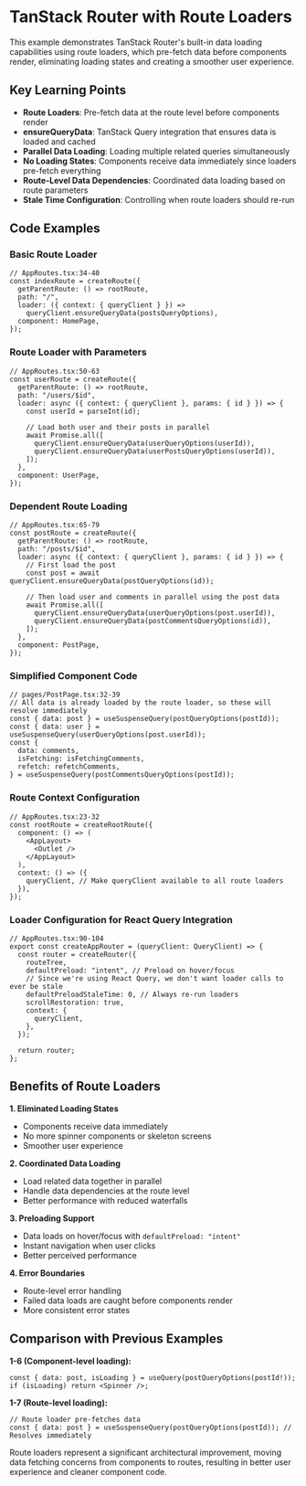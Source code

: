 # TanStack Router with Route Loaders

This example demonstrates TanStack Router's built-in data loading capabilities using route loaders, which pre-fetch data before components render, eliminating loading states and creating a smoother user experience.

## Key Learning Points

- **Route Loaders**: Pre-fetch data at the route level before components render
- **ensureQueryData**: TanStack Query integration that ensures data is loaded and cached
- **Parallel Data Loading**: Loading multiple related queries simultaneously
- **No Loading States**: Components receive data immediately since loaders pre-fetch everything
- **Route-Level Data Dependencies**: Coordinated data loading based on route parameters
- **Stale Time Configuration**: Controlling when route loaders should re-run

## Code Examples

### Basic Route Loader
```tsx
// AppRoutes.tsx:34-40
const indexRoute = createRoute({
  getParentRoute: () => rootRoute,
  path: "/",
  loader: ({ context: { queryClient } }) =>
    queryClient.ensureQueryData(postsQueryOptions),
  component: HomePage,
});
```

### Route Loader with Parameters
```tsx
// AppRoutes.tsx:50-63
const userRoute = createRoute({
  getParentRoute: () => rootRoute,
  path: "/users/$id",
  loader: async ({ context: { queryClient }, params: { id } }) => {
    const userId = parseInt(id);
    
    // Load both user and their posts in parallel
    await Promise.all([
      queryClient.ensureQueryData(userQueryOptions(userId)),
      queryClient.ensureQueryData(userPostsQueryOptions(userId)),
    ]);
  },
  component: UserPage,
});
```

### Dependent Route Loading
```tsx
// AppRoutes.tsx:65-79
const postRoute = createRoute({
  getParentRoute: () => rootRoute,
  path: "/posts/$id",
  loader: async ({ context: { queryClient }, params: { id } }) => {
    // First load the post
    const post = await queryClient.ensureQueryData(postQueryOptions(id));
    
    // Then load user and comments in parallel using the post data
    await Promise.all([
      queryClient.ensureQueryData(userQueryOptions(post.userId)),
      queryClient.ensureQueryData(postCommentsQueryOptions(id)),
    ]);
  },
  component: PostPage,
});
```

### Simplified Component Code
```tsx
// pages/PostPage.tsx:32-39
// All data is already loaded by the route loader, so these will resolve immediately
const { data: post } = useSuspenseQuery(postQueryOptions(postId));
const { data: user } = useSuspenseQuery(userQueryOptions(post.userId));
const {
  data: comments,
  isFetching: isFetchingComments,
  refetch: refetchComments,
} = useSuspenseQuery(postCommentsQueryOptions(postId));
```

### Route Context Configuration
```tsx
// AppRoutes.tsx:23-32
const rootRoute = createRootRoute({
  component: () => (
    <AppLayout>
      <Outlet />
    </AppLayout>
  ),
  context: () => ({
    queryClient, // Make queryClient available to all route loaders
  }),
});
```

### Loader Configuration for React Query Integration
```tsx
// AppRoutes.tsx:90-104
export const createAppRouter = (queryClient: QueryClient) => {
  const router = createRouter({
    routeTree,
    defaultPreload: "intent", // Preload on hover/focus
    // Since we're using React Query, we don't want loader calls to ever be stale
    defaultPreloadStaleTime: 0, // Always re-run loaders
    scrollRestoration: true,
    context: {
      queryClient,
    },
  });
  
  return router;
};
```

## Benefits of Route Loaders

**1. Eliminated Loading States**
- Components receive data immediately
- No more spinner components or skeleton screens
- Smoother user experience

**2. Coordinated Data Loading**
- Load related data together in parallel
- Handle data dependencies at the route level
- Better performance with reduced waterfalls

**3. Preloading Support**
- Data loads on hover/focus with `defaultPreload: "intent"`
- Instant navigation when user clicks
- Better perceived performance

**4. Error Boundaries**
- Route-level error handling
- Failed data loads are caught before components render
- More consistent error states

## Comparison with Previous Examples

**1-6 (Component-level loading):**
```tsx
const { data: post, isLoading } = useQuery(postQueryOptions(postId!));
if (isLoading) return <Spinner />;
```

**1-7 (Route-level loading):**
```tsx
// Route loader pre-fetches data
const { data: post } = useSuspenseQuery(postQueryOptions(postId)); // Resolves immediately
```

Route loaders represent a significant architectural improvement, moving data fetching concerns from components to routes, resulting in better user experience and cleaner component code.